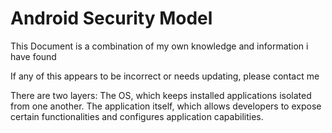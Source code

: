 # Android Security Model

This Document is a combination of my own knowledge and information i have found

If any of this appears to be incorrect or needs updating, please contact me 

There are two layers:
The OS, which keeps installed applications isolated from one another.
The application itself, which allows developers to expose certain functionalities and configures application capabilities.
